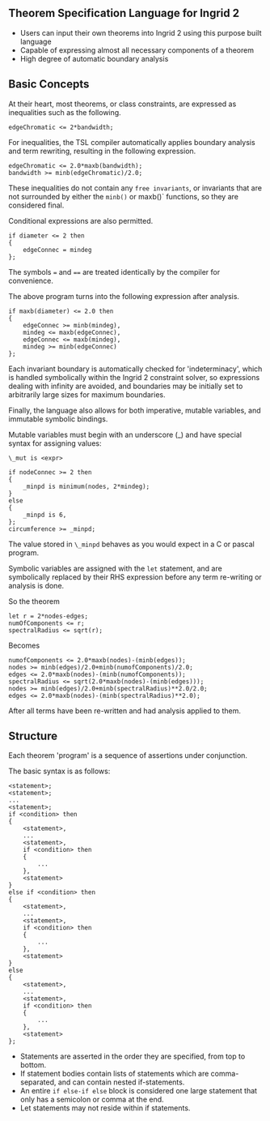 Theorem Specification Language for Ingrid 2
------------------------------

* Users can input their own theorems into Ingrid 2 using this purpose built language
* Capable of expressing almost all necessary components of a theorem
* High degree of automatic boundary analysis


Basic Concepts
--------------

At their heart, most theorems, or class constraints, are expressed as inequalities such as the following.

```
edgeChromatic <= 2*bandwidth;
```

For inequalities, the TSL compiler automatically applies boundary analysis and term rewriting, resulting in the following expression.

```
edgeChromatic <= 2.0*maxb(bandwidth);
bandwidth >= minb(edgeChromatic)/2.0;
```

These inequalities do not contain any `free invariants`, or invariants that are not surrounded by either the `minb()` or maxb()` functions, so they are considered final.

Conditional expressions are also permitted.

```
if diameter <= 2 then
{
    edgeConnec = mindeg
};
```

The symbols `=` and `==` are treated identically by the compiler for convenience.

The above program turns into the following expression after analysis.

```
if maxb(diameter) <= 2.0 then 
{
    edgeConnec >= minb(mindeg),
    mindeg <= maxb(edgeConnec),
    edgeConnec <= maxb(mindeg),
    mindeg >= minb(edgeConnec)
};
```

Each invariant boundary is automatically checked for 'indeterminacy', which is handled symbolically within the Ingrid 2 constraint solver, so expressions dealing with infinity are avoided, and boundaries may be initially set to arbitrarily large sizes for maximum boundaries.

Finally, the language also allows for both imperative, mutable variables, and immutable symbolic bindings.

Mutable variables must begin with an underscore (_) and have special syntax for assigning values:

`\_mut is <expr>`

```
if nodeConnec >= 2 then
{
    _minpd is minimum(nodes, 2*mindeg);
} 
else
{
    _minpd is 6,
};
circumference >= _minpd;
```

The value stored in `\_minpd` behaves as you would expect in a C or pascal program.


Symbolic variables are assigned with the `let` statement, and are symbolically replaced by their RHS expression before any term re-writing or analysis is done.

So the theorem

```
let r = 2*nodes-edges;
numOfComponents <= r;
spectralRadius <= sqrt(r);
```

Becomes

```
numofComponents <= 2.0*maxb(nodes)-(minb(edges));
nodes >= minb(edges)/2.0+minb(numofComponents)/2.0;
edges <= 2.0*maxb(nodes)-(minb(numofComponents));
spectralRadius <= sqrt(2.0*maxb(nodes)-(minb(edges)));
nodes >= minb(edges)/2.0+minb(spectralRadius)**2.0/2.0;
edges <= 2.0*maxb(nodes)-(minb(spectralRadius)**2.0);
```

After all terms have been re-written and had analysis applied to them.

Structure
---------

Each theorem 'program' is a sequence of assertions under conjunction.

The basic syntax is as follows:

```
<statement>;
<statement>;
...
<statement>;
if <condition> then
{
    <statement>,
    ...
    <statement>,
    if <condition> then
    {
        ...
    },
    <statement>
} 
else if <condition> then
{
    <statement>,
    ...
    <statement>,
    if <condition> then
    {
        ...
    },
    <statement>
}
else
{
    <statement>,
    ...
    <statement>,
    if <condition> then
    {
        ...
    },
    <statement>
};
```


* Statements are asserted in the order they are specified, from top to bottom.
* If statement bodies contain lists of statements which are comma-separated, and can contain nested if-statements.
* An entire `if else-if else` block is considered one large statement that only has a semicolon or comma at the end.
* Let statements may not reside within if statements.
